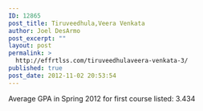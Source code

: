```yaml
---
ID: 12865
post_title: Tiruveedhula,Veera Venkata
author: Joel DesArmo
post_excerpt: ""
layout: post
permalink: >
  http://effrtlss.com/tiruveedhulaveera-venkata-3/
published: true
post_date: 2012-11-02 20:53:54
---
```

<p>Average GPA in Spring 2012 for first course listed: 3.434</p>